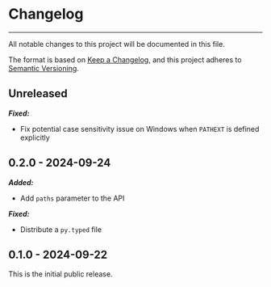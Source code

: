 # Changelog

-----

All notable changes to this project will be documented in this file.

The format is based on [Keep a Changelog](https://keepachangelog.com/en/1.0.0/), and this project adheres to [Semantic Versioning](https://semver.org/spec/v2.0.0.html).

## Unreleased

***Fixed:***

- Fix potential case sensitivity issue on Windows when `PATHEXT` is defined explicitly

## 0.2.0 - 2024-09-24

***Added:***

- Add `paths` parameter to the API

***Fixed:***

- Distribute a `py.typed` file

## 0.1.0 - 2024-09-22

This is the initial public release.
